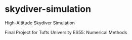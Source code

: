 # skydiver-simulation
High-Altitude Skydiver Simulation

Final Project for Tufts University ES55: Numerical Methods
